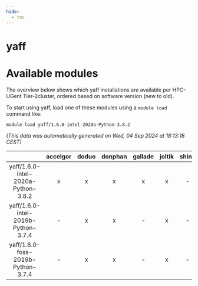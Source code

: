 ```yaml
---
hide:
  - toc
---
```


yaff
====

# Available modules


The overview below shows which yaff installations are available per HPC-UGent Tier-2cluster, ordered based on software version (new to old).

To start using yaff, load one of these modules using a `module load` command like:

```shell
module load yaff/1.6.0-intel-2020a-Python-3.8.2
```

*(This data was automatically generated on Wed, 04 Sep 2024 at 18:13:18 CEST)*  

| |accelgor|doduo|donphan|gallade|joltik|shinx|skitty|
| :---: | :---: | :---: | :---: | :---: | :---: | :---: | :---: |
|yaff/1.6.0-intel-2020a-Python-3.8.2|x|x|x|x|x|-|x|
|yaff/1.6.0-intel-2019b-Python-3.7.4|-|x|x|-|x|-|x|
|yaff/1.6.0-foss-2019b-Python-3.7.4|-|x|x|-|x|-|x|

